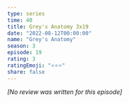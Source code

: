 ```yaml
---
type: series
time: 40
title: Grey's Anatomy 3x19
date: "2022-08-12T00:00:00"
name: "Grey's Anatomy"
season: 3
episode: 19
rating: 3
ratingEmoji: "⭐️⭐️⭐️"
share: false
---
```


_[No review was written for this episode]_
